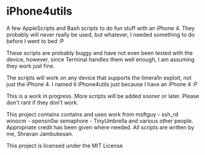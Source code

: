 iPhone4utils
============

A few AppleScripts and Bash scripts to do fun stuff with an iPhone 4. 
They probably will never really be used, but whatever, I needed something to do before I went to bed :P

These scripts are probably buggy and have not even been tested with the device, however, since Terminal handles them well enough, I am assuming they work just fine. 

The scripts will work on any device that supports the limera1n exploit, not just the iPhone 4. I named it iPhone4utils
just because I have an iPhone 4 :P

This is a work in progress. More scripts will be added sooner or later. Please don't rant if they don't work.

This project contains contains and uses work from
msftguy - ssh_rd
winocm - opensn0w
semaphore - TinyUmbrella
and various other people. 
Appropriate credit has been given where needed. All scripts are written by me, Shravan Jambukesan.

This project is licensed under the MIT License
